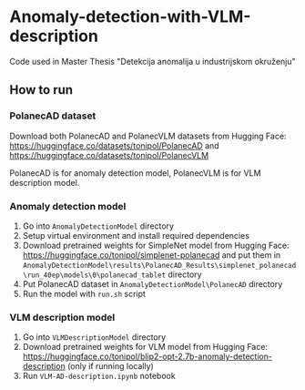 # Anomaly-detection-with-VLM-description
Code used in Master Thesis "Detekcija anomalija u industrijskom okruženju"


## How to run

### PolanecAD dataset

Download both PolanecAD and PolanecVLM datasets from Hugging Face: https://huggingface.co/datasets/tonipol/PolanecAD and https://huggingface.co/datasets/tonipol/PolanecVLM

PolanecAD is for anomaly detection model, PolanecVLM is for VLM description model.


### Anomaly detection model

1. Go into `AnomalyDetectionModel` directory
2. Setup virtual environment and install required dependencies
3. Download pretrained weights for SimpleNet model from Hugging Face: https://huggingface.co/tonipol/simplenet-polanecad and put them in `AnomalyDetectionModel\results\PolanecAD_Results\simplenet_polanecad\run_40ep\models\0\polanecad_tablet` directory
4. Put PolanecAD dataset in `AnomalyDetectionModel\PolanecAD` directory
5. Run the model with `run.sh` script

### VLM description model
1. Go into `VLMDescriptionModel` directory
2. Download pretrained weights for VLM model from Hugging Face: https://huggingface.co/tonipol/blip2-opt-2.7b-anomaly-detection-description (only if running locally)
3. Run `VLM-AD-description.ipynb` notebook
